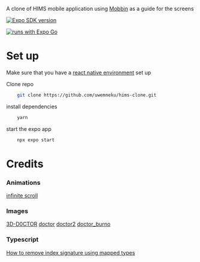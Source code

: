 A clone of HIMS mobile application using [Mobbin](https://mobbin.com/apps/hims-ios-c234e7b0-5f25-42c5-8ab2-ba6af5c872b5/558bf838-735f-4ab6-a132-5df6e33313c5/screens) as a guide for the screens

   <a aria-label="SDK version" href="https://www.npmjs.com/package/expo" target="_blank">
    <img alt="Expo SDK version" src="https://img.shields.io/npm/v/expo.svg?style=flat-square&label=SDK&labelColor=000000&color=4630EB" />
  </a>

[![runs with Expo Go](https://img.shields.io/badge/Runs%20with%20Expo%20Go-4630EB.svg?style=flat-square&logo=EXPO&labelColor=f3f3f3&logoColor=000)](https://expo.dev/client)

# Set up

Make sure that you have a [react native environment](https://reactnative.dev/docs/environment-setup) set up

Clone repo

```sh
    git clone https://github.com/uwemneku/hims-clone.git
```

install dependencies

```sh
    yarn
```

start the expo app

```sh
    npx expo start
```

# Credits

### Animations

[infinite scroll](https://codepen.io/nickcil/pen/BygPMY?editors=1100)

### Images

[3D-D0CTOR](https://www.figma.com/community/file/1155127546766846611)
[doctor](https://www.figma.com/community/file/1176360353412239534)
[doctor2](https://www.figma.com/community/file/1169922911743790308)
[doctor_burno](https://unsplash.com/photos/279xIHymPYY)

### Typescript

[How to remove index signature using mapped types](https://stackoverflow.com/questions/51465182/how-to-remove-index-signature-using-mapped-types/68261113)
